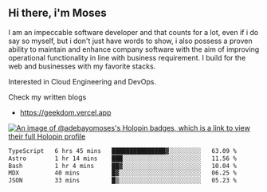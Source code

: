 ## Hi there, i'm Moses

I am an impeccable software developer and that counts for a lot, even if i do say so myself, but i don't just have words to show, i also possess a proven ability to maintain and enhance company software with the aim of improving operational functionality in line with business requirement. I build for the web and businesses with my favorite stacks.

Interested in Cloud Engineering and DevOps.

Check my written blogs
- https://geekdom.vercel.app

[![An image of @adebayomoses's Holopin badges, which is a link to view their full Holopin profile](https://holopin.me/adebayomoses)](https://holopin.io/@adebayomoses)

<!--START_SECTION:waka-->

```txt
TypeScript   6 hrs 45 mins   ███████████████▓░░░░░░░░░   63.09 %
Astro        1 hr 14 mins    ███░░░░░░░░░░░░░░░░░░░░░░   11.56 %
Bash         1 hr 4 mins     ██▓░░░░░░░░░░░░░░░░░░░░░░   10.04 %
MDX          40 mins         █▓░░░░░░░░░░░░░░░░░░░░░░░   06.25 %
JSON         33 mins         █▒░░░░░░░░░░░░░░░░░░░░░░░   05.23 %
```

<!--END_SECTION:waka-->
